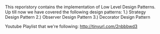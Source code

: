 This reporistory contains the implementation of Low Level Design Patterns. Up till now we have covered the following design patterns:
  1.) Strategy Design Pattern
  2.) Observer Design Pattern
  3.) Decorator Design Pattern

Youtube Playlist that we're following: http://tinyurl.com/2nbbbwd3
